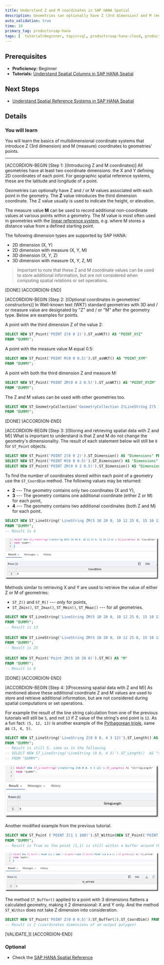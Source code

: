 ```yaml
---
title: Understand Z and M coordinates in SAP HANA Spatial
description: Geometries can optionally have Z (3rd dimension) and M (measure) values associated with each point in addition to X and Y coordinates
auto_validation: true
time: 10
primary_tag: products>sap-hana
tags: [  tutorial>beginner, topic>sql, products>sap-hana-cloud, products>sap-hana\,-express-edition, software-product-function>sap-hana-spatial, software-product-function>sap-hana-multi-model-processing  ]
---
```


## Prerequisites  
- **Proficiency:** Beginner
 - **Tutorials:** [Understand Spatial Columns in SAP HANA Spatial](hana-spatial-intro4-columns)


## Next Steps
 - [Understand Spatial Reference Systems in SAP HANA Spatial](hana-spatial-intro6-srs)

## Details
### You will learn  
You will learn the basics of multidimensional coordinate systems that introduce Z (3rd dimension) and M (measure) coordinates to geometries' points.

---

[ACCORDION-BEGIN [Step 1: ](Introducing Z and M coordinates)]
All geometries have at least two coordinate dimensions: the X and Y defining 2D coordinates of each point. For geographic spatial reference systems, these are the latitude and longitude of a point.

Geometries can optionally have Z and / or M values associated with each point in the geometry. The **Z** value introduces the third dimension coordinate. The Z value usually is used to indicate the height, or elevation.

The measure value **M** can be used to record additional non-coordinate values at various points within a geometry. The M value is most often used in geometries with the [linear reference system](https://en.wikipedia.org/wiki/Linear_referencing), e.g. where M stores a distance value from a defined starting point.

The following dimension types are supported by SAP HANA:

- 2D dimension (X, Y)
- 2D dimension with measure (X, Y, M)
- 3D dimension (X, Y, Z)
- 3D dimension with measure (X, Y, Z, M)

>Important to note that these Z and M coordinate values can be used to store additional information, but are not considered when computing spatial relations or set operations.

[DONE]
[ACCORDION-END]

[ACCORDION-BEGIN [Step 2: ](Optional coordinates in geometries' constructors)]
In Well-known text (WKT) standard geometries with 3D and / or measure value are designated by "Z" and / or "M" after the geometry type. Below are examples for points.

A point with the third dimension Z of the value 2:
```sql
SELECT NEW ST_Point('POINT Z(0 0 2)').ST_asWKT() AS "POINT_XYZ"
FROM "DUMMY";
```

A point with the measure value M equal 0.5:
```sql
SELECT NEW ST_Point('POINT M(0 0 0.5)').ST_asWKT() AS "POINT_XYM"
FROM "DUMMY";
```

A point with both the third dimension Z and measure M:
```sql
SELECT NEW ST_Point('POINT ZM(0 0 2 0.5)').ST_asWKT() AS "POINT_XYZM"
FROM "DUMMY";
```

The Z and M values can be used with other geometries too.
```sql
SELECT NEW ST_GeometryCollection('GeometryCollection Z(LineString Z(5 10 20, 10 12 25, 15 10 13), Polygon Z((10 -5 4, 15 5 6, 5 5 7, 10 -5 4)), Point Z(10 15 12))').ST_asWKT() AS "GEOM_XYZ"
FROM "DUMMY";
```

[DONE]
[ACCORDION-END]


[ACCORDION-BEGIN [Step 3: ](Storing and retrieving spatial data with Z and M)]
What is important to understand is that Z and M do not change the geometry's dimensionality. The result of each statement below will still be `0` for `ST_Point` objects.
```sql
SELECT NEW ST_Point('POINT Z(0 0 2)').ST_Dimension() AS "Dimensions" FROM "DUMMY";
SELECT NEW ST_Point('POINT M(0 0 0.5)').ST_Dimension() AS "Dimensions" FROM "DUMMY";
SELECT NEW ST_Point('POINT ZM(0 0 2 0.5)').ST_Dimension() AS "Dimensions" FROM "DUMMY";
```

To find the number of coordinates stored within each point of a geometry use the `ST_CoordDim` method. The following values may be returned:

- **2** --- The geometry contains only two coordinates (X and Y),
- **3** --- The geometry contains one additional coordinate (either Z or M) for each point,
- **4** --- The geometry contains two additional coordinates (both Z and M) for each point.

```sql
SELECT NEW ST_LineString('LineString ZM(5 10 20 0, 10 12 25 0, 15 10 13 0)').ST_CoordDim() AS "CoordDims"
FROM "DUMMY";
-- Result is 4
```

![Coordinate dimensions](spatial0501b.png)

Methods similar to retrieving X and Y are used to retrieve the value of either Z or M of geometries:

- `ST_Z()` and `ST_M()` --- only for points,
- `ST_Zmin()`, `ST_Zmax()`, `ST_Mmin()`, `ST_Mmax()` --- for all geometries.

```sql
SELECT NEW ST_LineString('LineString ZM(5 10 20 0, 10 12 25 0, 15 10 13 0)').ST_Zmin() AS "Z_MIN"
FROM "DUMMY";
-- Result is 13

SELECT NEW ST_LineString('LineString ZM(5 10 20 0, 10 12 25 0, 15 10 13 0)').ST_Zmax() AS "Z_MAX"
FROM "DUMMY";
-- Result is 25

SELECT NEW ST_Point('Point ZM(5 10 20 0)').ST_M() AS "M"
FROM "DUMMY";
-- Result is 0
```

[DONE]
[ACCORDION-END]

[ACCORDION-BEGIN [Step 4: ](Processing spatial data with Z and M)]
As mentioned above these additional coordinate Z and M values are used to store and retrieve additional information, but are not considered during spatial computations or set operations.

For example the result of the line string calculation from one of the previous tutorials will still be `5`, and not `13` if Z value of the string's end point is `12`. As a fun fact: `(5, 12, 13)` is another example of the [Pythagorean triple](https://en.wikipedia.org/wiki/Pythagorean_triple), same as `(3, 4, 5)`.

```sql
SELECT NEW ST_LineString('LineString Z(0 0 0, 4 3 12)').ST_Length() AS "StringLength"
FROM "DUMMY";
-- Result is still 5, same as in the following
-- SELECT NEW ST_LineString('LineString (0 0, 4 3)').ST_Length()  AS "StringLength"
-- FROM "DUMMY";
```

![Process a 3D line](spatial0502b.png)

Another modified example from the previous tutorial.
```sql
SELECT NEW ST_Point ('POINT Z(1 1 100)').ST_Within(NEW ST_Point('POINT Z(0 0 0.5)').ST_Buffer(2)) AS "WITHIN"
FROM "DUMMY";
-- Result is True as the point (1,1) is still within a buffer around the point (0,0) even though they have different "height" location defined by Z
```

![Process two 3D points](spatial0503b.png)

The method `ST_Buffer()` applied to a point with 3 dimensions flattens a calculated geometry, making it 2 dimensional: X and Y only. And the method `ST_Within` does not take Z dimension into consideration.
```sql
SELECT NEW ST_Point('POINT Z(0 0 0.5)').ST_Buffer(2).ST_CoordDim() FROM DUMMY;
-- Result is 2 (coordinates dimensions of an output polygon)
```

[VALIDATE_1]
[ACCORDION-END]

### Optional
- Check the [SAP HANA Spatial Reference](https://help.sap.com/viewer/bc9e455fe75541b8a248b4c09b086cf5/2020_04_QRC/en-US/fe2e0c2e8f51455db165479d54f8890c.html)
